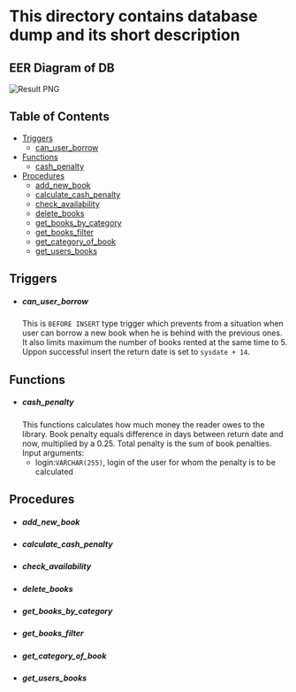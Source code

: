 # This directory contains database dump and its short description
## EER Diagram of DB
![Result PNG](eer.PNG)
## Table of Contents
- [Triggers](#triggers)
  * [can_user_borrow](#can_user_borrow)
- [Functions](#functions)
  * [cash_penalty](#cash_penalty)
- [Procedures](#procedures)
  * [add_new_book](#add_new_book)
  * [calculate_cash_penalty](#calculate_penalty)
  * [check_availability](#check_avail)
  * [delete_books](#delete_book)
  * [get_books_by_category](#get_books_by_cat)
  * [get_books_filter](#get_category_of_book)
  * [get_category_of_book](#get_category_of_book)
  * [get_users_books](#get_user_book)

## Triggers
* ##### can_user_borrow
    This is `BEFORE INSERT` type trigger which prevents from a situation when user can borrow a new book when he is behind with the previous ones. It also limits maximum the number of books rented at the same time to 5. Uppon successful insert the return date is set to `sysdate + 14`.

## Functions
* ##### cash_penalty
    This functions calculates how much money the reader owes to the library. Book penalty equals difference in days between return date and now, multiplied by a 0.25. Total penalty is the sum of book penalties.
    Input arguments:
    + login:`VARCHAR(255)`, login of the user for whom the penalty is to be calculated 

## Procedures
* ##### add_new_book
* ##### calculate_cash_penalty
* ##### check_availability
* ##### delete_books
* ##### get_books_by_category
* ##### get_books_filter
* ##### get_category_of_book
* ##### get_users_books
